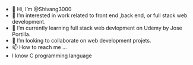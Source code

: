 - 👋 Hi, I’m @Shivang3000
- 👀 I’m interested in work related to front end ,back end, or full stack web development.
- 🌱 I’m currently learning full stack web devlopment on Udemy by Jose Portilla.
- 💞️ I’m looking to collaborate on web development projets.
- 📫 How to reach me ...
-  I know C programming language
<!---
Shivang3000/Shivang3000 is a ✨ special ✨ repository because its `README.md` (this file) appears on your GitHub profile.
You can click the Preview link to take a look at your changes.
--->
